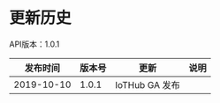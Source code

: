 # 更新历史 #
API版本：1.0.1

|发布时间|版本号|更新|说明|
|---|---|---|---|
|2019-10-10   |1.0.1  |IoTHub GA 发布      |

